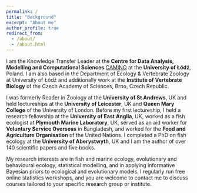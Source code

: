 ```yaml
---
permalink: /
title: "Background"
excerpt: "About me"
author_profile: true
redirect_from: 
  - /about/
  - /about.html
---
```


I am the Knowledge Transfer Leader at the **Centre for Data Analysis, Modelling and Computational Sciences** [CAMINO](https://www.uni.lodz.pl/en/centre-for-data-analysis-modelling-and-computational-sciences-camino) at the **University of Łódź**, Poland. I am also based in the Department of Ecology & Vertebrate Zoology at University of Łódź and additionally work at the **Institute of Vertebrate Biology** of the Czech Academy of Sciences, Brno, Czech Republic. 

I was formerly Reader in Zoology at the **University of St Andrews**, UK and held lectureships at the **University of Leicester**, UK and **Queen Mary College** of the University of London. Before my first lectureship, I held a research fellowship at the **University of East Anglia**, UK, worked as a fish ecologist at **Plymouth Marine Laboratory**, UK, served as an aid worker for **Voluntary Service Overseas** in Bangladesh, and worked for the **Food and Agriculture Organisation** of the United Nations. I completed a PhD on fish ecology at the **University of Aberystwyth**, UK and I am the author of over 140 scientific papers and five books.

My research interests are in fish and marine ecology, evolutionary and behavioural ecology, statistical modelling, and in applying informative Bayesian priors to ecological and evolutionary models. I regularly run free online statistics workshops, and you are welcome to contact me to discuss courses tailored to your specific research group or institute.
